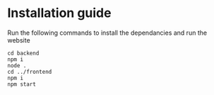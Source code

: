 # Installation guide

Run the following commands to install the dependancies and run the website

```console
cd backend
npm i
node .
cd ../frontend
npm i
npm start
```